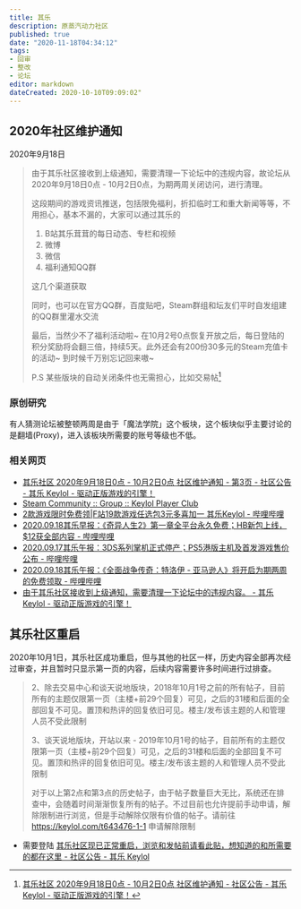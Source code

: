 ```yaml
---
title: 其乐
description: 原蒸汽动力社区
published: true
date: "2020-11-18T04:34:12"
tags:
- 回审
- 整改
- 论坛
editor: markdown
dateCreated: 2020-10-10T09:09:02"
---
```


## 2020年社区维护通知

2020年9月18日

> 由于其乐社区接收到上级通知，需要清理一下论坛中的违规内容，故论坛从2020年9月18日0点 - 10月2日0点，为期两周关闭访问，进行清理。
>
> 这段期间的游戏资讯推送，包括限免福利，折扣临时工和重大新闻等等，不用担心，基本不漏的，大家可以通过其乐的
>
> 1. B站其乐茸茸的每日动态、专栏和视频
> 2. 微博
> 3. 微信
> 4. 福利通知QQ群
>
> 这几个渠道获取
>
> 同时，也可以在官方QQ群，百度贴吧，Steam群组和坛友们平时自发组建的QQ群里灌水交流
>
> 最后，当然少不了福利活动啦~ 在10月2号0点恢复开放之后，每日登陆的积分奖励将会翻三倍，持续5天。此外还会有200份30多元的Steam充值卡的活动~ 到时候千万别忘记回来嗷~
>
> P.S 某些版块的自动关闭条件也无需担心，比如交易帖[^1]

[^1]: [其乐社区 2020年9月18日0点 - 10月2日0点 社区维护通知 - 社区公告 - 其乐 Keylol - 驱动正版游戏的引擎！](https://archive.is/57kBj "https://keylol.com/t642768-1-1")

### 原创研究

有人猜测论坛被整顿两周是由于「魔法学院」这个板块，这个板块似乎主要讨论的是翻墙(Proxy)，进入该板块所需要的账号等级也不低。

### 相关网页

+ [其乐社区 2020年9月18日0点 - 10月2日0点 社区维护通知 - 第3页 - 社区公告 - 其乐 Keylol - 驱动正版游戏的引擎！](https://archive.is/HKVEx "https://keylol.com/t642768-3-1")
+ [Steam Community :: Group :: Keylol Player Club](https://web.archive.org/web/20200919034346/https://steamcommunity.com/groups/keylol-player-club/announcements/detail/2904215582014247749)
+ [2款游戏限时免费领|F站19款游戏任选包3元多喜加一 其乐Keylol - 哔哩哔哩](https://archive.is/axcv4)
+ [2020.09.18其乐早报：《奇异人生2》第一章全平台永久免费；HB新包上线，$12获全部内容 - 哔哩哔哩](https://archive.is/cdTbz)
+ [2020.09.17其乐午报：3DS系列掌机正式停产；PS5港版主机及首发游戏售价公布 - 哔哩哔哩](https://archive.is/XCC1R)
+ [2020.09.18其乐午报：《全面战争传奇：特洛伊 - 亚马逊人》将开启为期两周的免费领取 - 哔哩哔哩](https://archive.is/plhsB)
+ [由于其乐社区接收到上级通知，需要清理一下论坛中的违规内容。 - 其乐 Keylol - 驱动正版游戏的引擎！](https://archive.is/ozwzw)

## 其乐社区重启

2020年10月1日，其乐社区成功重启，但与其他的社区一样，历史内容全部再次经过审查，并且暂时只显示第一页的内容，后续内容需要许多时间进行过排查。

> 2、除去交易中心和谈天说地版块，2018年10月1号之前的所有帖子，目前所有的主题仅限第一页（主楼+前29个回复）可见，之后的31楼和后面的全部回复不可见。置顶和热评的回复依旧可见。楼主/发布该主题的人和管理人员不受此限制
>
> 3、谈天说地版块，开站以来 - 2019年10月1号的帖子，目前所有的主题仅限第一页（主楼+前29个回复）可见，之后的31楼和后面的全部回复不可见。置顶和热评的回复依旧可见。楼主/发布该主题的人和管理人员不受此限制
>
> 对于以上第2点和第3点的历史帖子，由于帖子数量巨大无比，系统还在排查中，会随着时间渐渐恢复所有的帖子。不过目前也允许提前手动申请，解除限制进行浏览，但是手动解除仅限有价值的帖子。请前往 <https://keylol.com/t643476-1-1> 申请解除限制

+ 需要登陆 [其乐社区现已正常重启，浏览和发帖前请看此贴，想知道的和所需要的都在这里 - 社区公告 - 其乐 Keylol](https://archive.is/fbbvD "https://keylol.com/t643467-1-1")
